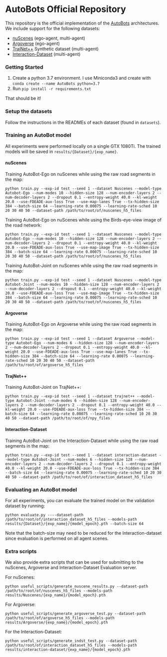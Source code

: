 # AutoBots Official Repository

This repository is the official implementation of the [AutoBots](https://arxiv.org/abs/2104.00563) architectures.
We include support for the following datasets:
- [nuScenes](https://www.nuscenes.org/nuscenes) (ego-agent, multi-agent)
- [Argoverse](https://www.argoverse.org/av1.html) (ego-agent)
- [TrajNet++](https://www.aicrowd.com/challenges/trajnet-a-trajectory-forecasting-challenge) Synthetic dataset (multi-agent)
- [Interaction-Dataset](https://interaction-dataset.com/) (multi-agent)


### Getting Started

1. Create a python 3.7 environment. I use Miniconda3 and create with 
`conda create --name AutoBots python=3.7`
2. Run `pip install -r requirements.txt`

That should be it!

### Setup the datasets

Follow the instructions in the READMEs of each dataset (found in `datasets`).

### Training an AutoBot model

All experiments were performed locally on a single GTX 1080Ti.
The trained models will be saved in `results/{Dataset}/{exp_name}`. 

#### nuScenes
Training AutoBot-Ego on nuScenes while using the raw road segments in the map:
```
python train.py --exp-id test --seed 1 --dataset Nuscenes --model-type Autobot-Ego --num-modes 10 --hidden-size 128 --num-encoder-layers 2 --num-decoder-layers 2 --dropout 0.1 --entropy-weight 40.0 --kl-weight 20.0 --use-FDEADE-aux-loss True --use-map-lanes True --tx-hidden-size 384 --batch-size 64 --learning-rate 0.00075 --learning-rate-sched 10 20 30 40 50 --dataset-path /path/to/root/of/nuscenes_h5_files
```

Training AutoBot-Ego on nuScenes while using the Birds-eye-view image of the road network:
```
python train.py --exp-id test --seed 1 --dataset Nuscenes --model-type Autobot-Ego --num-modes 10 --hidden-size 128 --num-encoder-layers 2 --num-decoder-layers 2 --dropout 0.1 --entropy-weight 40.0 --kl-weight 20.0 --use-FDEADE-aux-loss True --use-map-image True --tx-hidden-size 384 --batch-size 64 --learning-rate 0.00075 --learning-rate-sched 10 20 30 40 50 --dataset-path /path/to/root/of/nuscenes_h5_files
```

Training AutoBot-Joint on nuScenes while using the raw road segments in the map:
```
python train.py --exp-id test --seed 1 --dataset Nuscenes --model-type Autobot-Joint --num-modes 10 --hidden-size 128 --num-encoder-layers 2 --num-decoder-layers 2 --dropout 0.1 --entropy-weight 40.0 --kl-weight 20.0 --use-FDEADE-aux-loss True --use-map-image True --tx-hidden-size 384 --batch-size 64 --learning-rate 0.00075 --learning-rate-sched 10 20 30 40 50 --dataset-path /path/to/root/of/nuscenes_h5_files
```

#### Argoverse
Training AutoBot-Ego on Argoverse while using the raw road segments in the map:
```
python train.py --exp-id test --seed 1 --dataset Argoverse --model-type Autobot-Ego --num-modes 6 --hidden-size 128 --num-encoder-layers 2 --num-decoder-layers 2 --dropout 0.1 --entropy-weight 40.0 --kl-weight 20.0 --use-FDEADE-aux-loss True --use-map-lanes True --tx-hidden-size 384 --batch-size 64 --learning-rate 0.00075 --learning-rate-sched 10 20 30 40 50 --dataset-path /path/to/root/of/argoverse_h5_files
```

#### TrajNet++
Training AutoBot-Joint on TrajNet++:
```
python train.py --exp-id test --seed 1 --dataset trajnet++ --model-type Autobot-Joint --num-modes 6 --hidden-size 128 --num-encoder-layers 2 --num-decoder-layers 2 --dropout 0.1 --entropy-weight 40.0 --kl-weight 20.0 --use-FDEADE-aux-loss True --tx-hidden-size 384 --batch-size 64 --learning-rate 0.00075 --learning-rate-sched 10 20 30 40 50 --dataset-path /path/to/root/of/npy_files
```

#### Interaction-Dataset
Training AutoBot-Joint on the Interaction-Dataset while using the raw road segments in the map:
```
python train.py --exp-id test --seed 1 --dataset interaction-dataset --model-type Autobot-Joint --num-modes 6 --hidden-size 128 --num-encoder-layers 2 --num-decoder-layers 2 --dropout 0.1 --entropy-weight 40.0 --kl-weight 20.0 --use-FDEADE-aux-loss True --tx-hidden-size 384 --batch-size 64 --learning-rate 0.00075 --learning-rate-sched 10 20 30 40 50 --dataset-path /path/to/root/of/interaction_dataset_h5_files
```


### Evaluating an AutoBot model

For all experiments, you can evaluate the trained model on the validation dataset by running:
```
python evaluate.py ----dataset-path /path/to/root/of/interaction_dataset_h5_files --models-path results/{Dataset}/{exp_name}/{model_epoch}.pth --batch-size 64
```
Note that the batch-size may need to be reduced for the Interaction-dataset since evaluation is performed on all agent scenes.


### Extra scripts 

We also provide extra scripts that can be used for submitting to the nuScenes, Argoverse and Interaction-Dataset 
Evaluation server.

For nuScenes:

```
python useful_scripts/generate_nuscene_results.py --dataset-path /path/to/root/of/nuscenes_h5_files --models-path results/Nuscenes/{exp_name}/{model_epoch}.pth 
```

For Argoverse:

```
python useful_scripts/generate_argoverse_test.py --dataset-path /path/to/root/of/argoverse_h5_files --models-path results/Argoverse/{exp_name}/{model_epoch}.pth 
```

For the Interaction-Dataset:

```
python useful_scripts/generate_indst_test.py --dataset-path /path/to/root/of/interaction_dataset_h5_files --models-path results/interaction-dataset/{exp_name}/{model_epoch}.pth 
```


